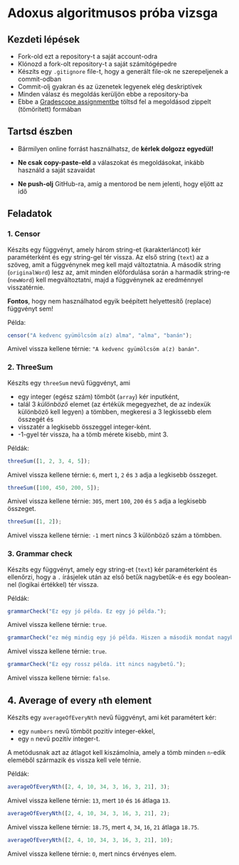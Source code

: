 # Adoxus algoritmusos próba vizsga

## Kezdeti lépések

- Fork-old ezt a repository-t a saját account-odra
- Klónozd a fork-olt repository-t a saját számítógépedre
- Készíts egy `.gitignore` file-t, hogy a generált file-ok ne szerepeljenek
  a commit-odban
- Commit-olj gyakran és az üzenetek legyenek elég deskriptívek
- Minden válasz és megoldás kerüljön ebbe a repository-ba
- Ebbe a [Gradescope assignmentbe](https://www.gradescope.com/courses/328822/assignments/1606285) töltsd fel a megoldásod zippelt (tömörített) formában

## Tartsd észben

- Bármilyen online forrást használhatsz, de **kérlek dolgozz egyedül!**

- **Ne csak copy-paste-eld** a válaszokat és megoldásokat,
  inkább használd a saját szavaidat

- **Ne push-olj** GitHub-ra, amíg a mentorod be nem jelenti, hogy eljött az idő

## Feladatok

### __1. Censor__

Készíts egy függvényt, amely három string-et (karakterláncot) kér paraméterként
és egy string-gel tér vissza. Az első string (`text`) az a szöveg, amit a
függvénynek meg kell majd változtatnia. A második string (`originalWord`)
lesz az, amit minden előfordulása során a harmadik string-re (`newWord`)
kell megváltoztatni, majd a függvénynek az eredménnyel visszatérnie.

**Fontos**, hogy nem használhatod egyik beépített helyettesítő (replace) függvényt sem!

Példa:

```javascript
censor("A kedvenc gyümölcsöm a(z) alma", "alma", "banán");
```

Amivel vissza kellene térnie: `"A kedvenc gyümölcsöm a(z) banán"`.

### __2. ThreeSum__

Készíts egy `threeSum` nevű függvényt, ami

- egy integer (egész szám) tömböt (`array`) kér inputként,
- talál 3 *különböző* elemet
  (az értékük megegyezhet, de az indexük különböző kell legyen)
  a tömbben, megkeresi a 3 legkissebb elem összegét és
- visszatér a legkisebb összeggel integer-ként.
- -1-gyel tér vissza, ha a tömb mérete kisebb, mint 3.

Példák:

```javascript
threeSum([1, 2, 3, 4, 5]);
```

Amivel vissza kellene térnie: `6`, mert `1`, `2` és `3`
adja a legkisebb összeget.

```javascript
threeSum([100, 450, 200, 5]);
```

Amivel vissza kellene térnie: `305`, mert `100`, `200` és `5`
adja a legkisebb összeget.

```javascript
threeSum([1, 2]);
```

Amivel vissza kellene térnie: `-1` mert nincs 3 különböző szám a tömbben.

### __3. Grammar check__

Készíts egy függvényt, amely egy string-et (`text`) kér paraméterként és
ellenőrzi, hogy a `.` írásjelek után az első betűk nagybetűk-e és
egy boolean-nel (logikai értékkel) tér vissza.

Példák:

```javascript
grammarCheck("Ez egy jó példa. Ez egy jó példa.");
```

Amivel vissza kellene térnie: `true`.

```javascript
grammarCheck("ez még mindig egy jó példa. Hiszen a második mondat nagybetűvel kezdődik.");
```

Amivel vissza kellene térnie: `true`.

```javascript
grammarCheck("Ez egy rossz példa. itt nincs nagybetű.");
```

Amivel vissza kellene térnie: `false`.

## __4. Average of every `n`th element__

Készíts egy `averageOfEveryNth` nevű függvényt, ami két paramétert kér:

- egy `numbers` nevű tömböt pozitív integer-ekkel,
- egy `n` nevű pozitív integer-t.

A metódusnak azt az átlagot kell kiszámolnia,
amely a tömb minden `n`-edik eleméből származik és
vissza kell vele térnie.

Példák:

```javascript
averageOfEveryNth([2, 4, 10, 34, 3, 16, 3, 21], 3);
```

Amivel vissza kellene térnie: `13`, mert `10` és `16` átlaga `13`.

```javascript
averageOfEveryNth([2, 4, 10, 34, 3, 16, 3, 21], 2);
```

Amivel vissza kellene térnie: `18.75`, mert `4`, `34`, `16`, `21` átlaga `18.75`.

```javascript
averageOfEveryNth([2, 4, 10, 34, 3, 16, 3, 21], 10);
```

Amivel vissza kellene térnie: `0`, mert nincs érvényes elem.
